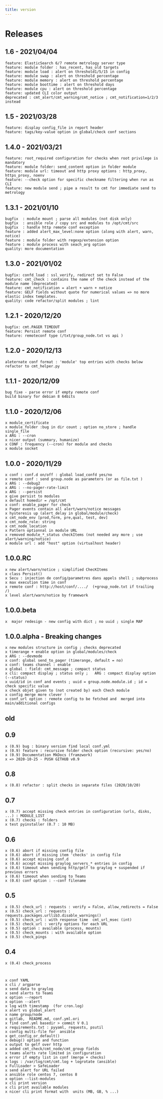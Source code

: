 ```yaml
---
title: version
---
```


# Releases

## 1.6 - 2021/04/04

    feature: ElasticSearch 6/7 remote metrology server type
    feature: module folder : has_recent, has_old targets
    feature: module load : alert on threshold1/5/15 in config
    feature: module swap : alert on threshold percentage
    feature: module memory : alert on threshold percentage
    feature: module boottime : alert on threshold days
    feature: module cpu : alert on threshold percentage
    feature: updated CLI color output
    deprecated : cmt_alert/cmt_warning/cmt_notice ; cmt_notification=1/2/3 instead


## 1.5 - 2021/03/28

    feature: display config_file in report header
    feature: tags/key-value option in global/check conf sections


## 1.4.0 - 2021/03/21

    feature: root_required configuration for checks when root privilege is mandatory
    feature: module folder: send_content option in folder module
    feature: module url: timeout and http proxy options : http_proxy, https_proxy, noenv
    feature: --check option for specific checkname filtering when run as CLI
    feature: new module send ; pipe a result to cmt for immediate send to metrology


## 1.3.1 - 2021/01/10

    bugfix  : module mount ; parse all modules (not disk only)
    bugfix  : ansible role / copy src and modules to /opt/cmt/src
    bugfix  : handle http remote conf exception
    feature : added alert_max_level:none option (along with alert, warn, notice)
    feature : module folder with regexp/extension option
    feature : module process with seach_arg option
    quality: more documentation

## 1.3.0 - 2021/01/02

    bugfix: confd_load : ssl_verify, redirect set to False
    feature: cmt_check : contains the name of the check instead of the module name (deprecated)
    feature: cmt_notification = alert + warn + notice
    feature: GELF fields without quote for numerical values => no more elastic index templates.
    quality: code refactor/split modules ; lint

## 1.2.1 - 2020/12/20

    bugfix: cmt.PAGER TIMEOUT
    feature: Persist remote conf
    feature: remoteconf type (/txt/group_node.txt vs api )

## 1.2.0 - 2020/12/13

    aleternate conf format : 'module' top entries with checks below
    refactor to cmt_helper.py


## 1.1.1 - 2020/12/09 

    bug fixe - parse error if empty remote conf
    build binary for debian 8 64bits

## 1.1.0 - 2020/12/06

    x module_certificate
    x module_folder :bug in dir count ; option no_store ; handle single_file
    x ARG : --cron
    x nicer output (summary, humanize)
    x CONF : frequency (--cron) for module and checks
    x module socket


## 1.0.0 - 2020/11/29

    x conf : conf.d on/off : global load_confd yes/no
    x remote conf : send group.node as parameters (or as file.txt )  
    x ARG : --debug2
    x ARG : --no-pager-rate-limit
    x ARG : --persist
    x give persist to modules
    x default homedir = /opt/cmt
    x conf: enable_pager for check
    x Pager events contain all alert/warn/notice messages
    x hysteresis up (alert_delay in global/module/check)
    x cmt_node_env [prod,form, pre,qual, test, dev]
    x cmt_node_role: string
    x cmt_node_location
    x Pattern optionnal in module URL
    x removed module_*_status checkItems (not needed any more ; use alert/warning/notice)
    x module url : add "host" option (virtualhost header)

## 1.0.0.RC

    x new alert/warn/notice ; simplified ChecKItems
    x class Persist()
    x Secu : injection de config/parametres dans appels shell ; subprocess
    x max execution time in conf
    x remote conf : http://host/conf/..../  (+group_node.txt if trailing /) 
    x level alert/warn/notice by framework


## 1.0.0.beta

    x  major redesign - new config with dict ; no uuid ; single MAP

## 1.0.0.alpha - Breaking changes

    x new modules structure in config ; checks deprecated
    x timerange + enable option in global/modules/check
    x ARG : --devmode
    x conf: global send_to_pager (timerange, default = no)
    x conf: teams channel : enable 
    x global : field: cmt_message ; compact status
    x cli: compact display ; status only ;   ARG : compact display option (--status)
    x uuid/id in conf and events ; uuid = group.node.module.id ; id = check specific value
    x check objet given to (not created by) each Chech module
    x config merge more clever !
    x conf_url option : remote config to be fetched and  merged into main/additional configs



## old

## 0.9
    x (0.9) bug : binary version find local conf.yml
    x (0.9) feature : recursive folder check option (recursive: yes/no)
    x (0.9) Documentation MkDocs (framzwork)
    x => 2020-10-25 - PUSH GITHUB v0.9

## 0.8
    x (0.8) refactor : split checks in separate files (2020/10/20)

## 0.7

    x (0.7) accept missing check entries in configuration (urls, disks, ...) : MODULE_LIST
    x (0.7) checks : folders
    x test pyinstaller (0.7 : 10 MB)

## 0.6

    x (0.6) abort if missing config file
    x (0.6) abort if missing item 'checks' in config file
    x (0.6) accept missing conf.d
    x (0.6) accept missing graylog_servers_* entries in config
    x (0.6) timeout when sending http/gelf to graylog + suspended if previous errors
    x (0.6) timeout when sending to Teams
    x (0.6) conf option : --conf filename

## 0.5

    x (0.5) check_url : requests : verify = False, allow_redirects = False
    x (0.5) check_url : requests : requests.packages.urllib3.disable_warnings()
    x (0.5) check_url : with response time  cmt_url_msec (int)
    x (0.5) check_url : verify options for each URL
    x (0.5) option : available (process, mounts)
    x (0.5) check_mounts : with available option
    x (0.5) check_pings

## 0.4

    x (0.4) check_process



    x conf YAML
    x cli / argparse
    x send data to graylog
    x send alerts to Teams
    x option --report
    x option --alert
    x log with timestamp  (for cron.log)
    x alert vs global_alert
    x name group/node
    x gitlab,  README.md, conf.yml.ori
    x find conf.yml basedir > commit V 0.1
    x requirements.txt : pyyaml, requests, psutil
    x config multi-file for  ansible
    x get_config_or_default()
    x debug() option and function
    x output to gelf over http
    x added cmt_check/cmt_node/cmt_group fields
    x teams alerts rate limited in configuration
    x error if empty list in conf (merge + checks)
    x logs : /var/log/cmt/cmt.log + logrotate (ansible)
    x FullLoader > SafeLoader
    x send alert for URL failed
    x ansible role centos 7, centos 8
    x option --list-modules
    x cli print version
    x cli print available modules
    x nicer cli print format with  units (MB, GB, % ...)


